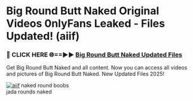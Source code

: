 # Big Round Butt Naked Original Videos 0nlyFans Leaked - Files Updated! (aiif)

<h3>🔴 CLICK HERE 🌐==►► <a href="https://tinyurl.com/up5wt9bj" rel="nofollow">Big Round Butt Naked Updated Files</a></h3>

Get Big Round Butt Naked and all content. Now you can access all videos and pictures of Big Round Butt Naked. New Updated Files 2025!

[![aiif](https://i.imgur.com/ABiUzMV.gif)](https://tinyurl.com/up5wt9bj)
naked round boobs<br>
jada rounds naked